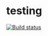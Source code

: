 # testing

[![Build status](https://ci.appveyor.com/api/projects/status/f2k9jv258xwqss9f?svg=true)](https://ci.appveyor.com/project/fkupme/testing)
